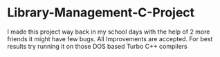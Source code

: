 # Library-Management-C-Project
I made this project way back in my school days with the help of 2 more friends it might have few bugs.
All Improvements are accepted.
For best results try running it on those DOS based Turbo C++ compilers
